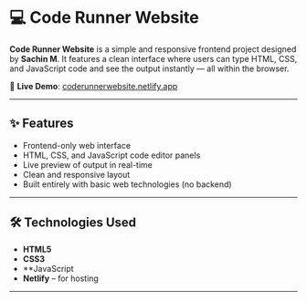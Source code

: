 # 💻 Code Runner Website

**Code Runner Website** is a simple and responsive frontend project designed by **Sachin M**. It features a clean interface where users can type HTML, CSS, and JavaScript code and see the output instantly — all within the browser.

🔗 **Live Demo**: [coderunnerwebsite.netlify.app](https://coderunnerwebsite.netlify.app)

---

## ✨ Features

- Frontend-only web interface
- HTML, CSS, and JavaScript code editor panels
- Live preview of output in real-time
- Clean and responsive layout
- Built entirely with basic web technologies (no backend)

---

## 🛠️ Technologies Used

- **HTML5**
- **CSS3**
- **JavaScript 
- **Netlify** – for hosting

---



